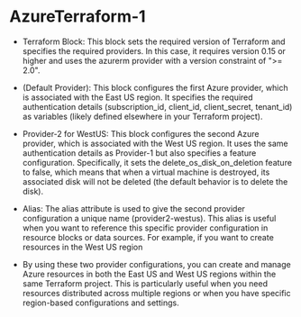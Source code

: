 # AzureTerraform-1

- Terraform Block: This block sets the required version of Terraform and specifies the required providers. In this case, it requires version 0.15 or higher and uses the azurerm provider with a version constraint of ">= 2.0".

- (Default Provider): This block configures the first Azure provider, which is associated with the East US region. It specifies the required authentication details (subscription_id, client_id, client_secret, tenant_id) as variables (likely defined elsewhere in your Terraform project).

- Provider-2 for WestUS: This block configures the second Azure provider, which is associated with the West US region. It uses the same authentication details as Provider-1 but also specifies a feature configuration. Specifically, it sets the delete_os_disk_on_deletion feature to false, which means that when a virtual machine is destroyed, its associated disk will not be deleted (the default behavior is to delete the disk).

- Alias: The alias attribute is used to give the second provider configuration a unique name (provider2-westus). This alias is useful when you want to reference this specific provider configuration in resource blocks or data sources. For example, if you want to create resources in the West US region

- By using these two provider configurations, you can create and manage Azure resources in both the East US and West US regions within the same Terraform project. This is particularly useful when you need resources distributed across multiple regions or when you have specific region-based configurations and settings.